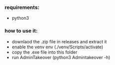 ### requirements:
- python3

### how to use it:
* downlaod the .zip file in releases and extract it
* enable the venv env    (./venv/Scripts/activate)
* copy the .exe file into this folder
* run AdminTakeover      (python3 Admintakeover -h)